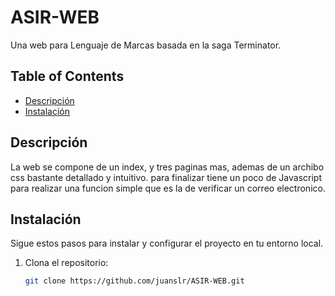 # ASIR-WEB
Una web para Lenguaje de Marcas basada en la saga Terminator.

## Table of Contents
- [Descripción](#descripción)
- [Instalación](#instalación)

## Descripción
La web se compone de un index, y tres paginas mas, ademas de un archibo css bastante detallado y intuitivo. 
para finalizar tiene un poco de Javascript para realizar una funcion simple que es la de verificar un correo electronico.


## Instalación
Sigue estos pasos para instalar y configurar el proyecto en tu entorno local.

1. Clona el repositorio:
   ```bash
   git clone https://github.com/juanslr/ASIR-WEB.git
